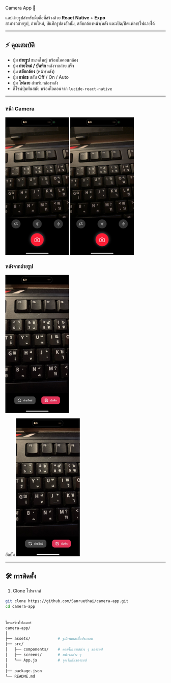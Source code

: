  Camera App 📸

แอปถ่ายรูปสำหรับมือถือที่สร้างด้วย **React Native + Expo**  
สามารถถ่ายรูป, ถ่ายใหม่, บันทึกรูปลงอัลบั้ม, สลับกล้องหน้า/หลัง และเปิด/ปิดแฟลช/ไฟฉายได้  

---

## ⚡ คุณสมบัติ
- ปุ่ม **ถ่ายรูป** ขนาดใหญ่ พร้อมไอคอนกล้อง
- ปุ่ม **ถ่ายใหม่ / บันทึก** หลังจากถ่ายเสร็จ
- ปุ่ม **สลับกล้อง** (หน้า/หลัง)
- ปุ่ม **แฟลช** สลับ Off / On / Auto
- ปุ่ม **ไฟฉาย** สำหรับกล้องหลัง
- ดีไซน์ปุ่มทันสมัย พร้อมไอคอนจาก `lucide-react-native`

---

## 

### หน้า Camera
<img src="assets/camera.png" alt="Camera Mode" width="200"/>
<img src="assets/camera.png" alt="Camera Mode" width="200"/>

### หลังจากถ่ายรูป

<img src="assets/record_images.png" alt="Preview Mode" width="200"/>

อัลบั้ม
<img src="assets/record_images.png" alt="PGellery Mode" width="200"/>

---

## 🛠 การติดตั้ง

1. Clone โปรเจกต์
```bash
git clone https://github.com/Sanruethai/camera-app.git
cd camera-app


โครงสร้างโฟลเดอร์
camera-app/
│
├── assets/            # รูปภาพและสื่อประกอบ
├── src/
│   ├── components/    # คอมโพเนนต์ต่าง ๆ ของแอป
│   ├── screens/       # หน้าจอต่าง ๆ
│   └── App.js         # จุดเริ่มต้นของแอป
│
├── package.json
└── README.md
